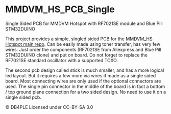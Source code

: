 # MMDVM_HS_PCB_Single
Single Sided PCB for MMDVM Hotspot with RF7021SE module and Blue Pill STM32DUINO

This project provides a simple, singled sided PCB for the [MMDVM_HS Hotspot main repo](https://github.com/juribeparada/MMDVM_HS). 
Can be easily made using toner transfer, has very few wires. Just order the components (RF7021SE from Aliexpress and Blue Pill 
STM32DUINO clone) and put on board. Do not forget to replace the RF7021SE standard oscillator with a supported TCXO.

The second pcb design called stick is much smaller, and has a more logical led layout. But it requires a few more via wires if made as a single sided board. 
Most connecting wires are only used if the optional connectors are used. 
The single pin connector in the middle of the board is in fact a bottom / top ground plane connection for a two sided design. No need to use it on a single sided pcb.

© DB4PLE
Licensed under CC-BY-SA 3.0

